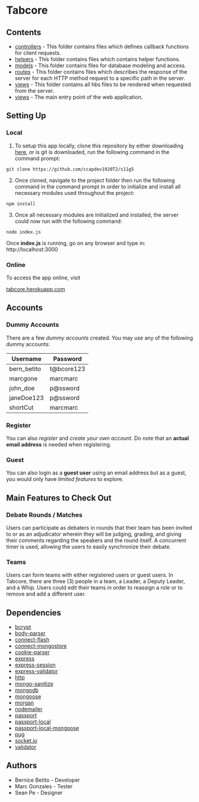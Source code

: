# Tabcore

## Contents

- [controllers](https://github.com/ccapdev1920T2/s11g5/tree/master/controller) - This folder contains files which defines callback functions for client requests.
- [helpers](https://github.com/ccapdev1920T2/s11g5/tree/master/helpers) - This folder contains files which contains helper functions.
- [models](https://github.com/ccapdev1920T2/s11g5/tree/master/models) - This folder contains files for database modeling and access.
- [routes](https://github.com/ccapdev1920T2/s11g5/tree/master/routes) - This folder contains files which describes the response of the server for each HTTP method request to a specific path in the server.
- [views](https://github.com/ccapdev1920T2/s11g5/tree/master/views) - This folder contains all hbs files to be rendered when requested from the server.
- [views](https://github.com/ccapdev1920T2/s11g5/blob/master/index.js) - The main entry point of the web application.

## Setting Up

### Local
1. To setup this app locally, clone this repository by either downloading [here](https://github.com/ccapdev1920T2/s11g5/archive/refs/heads/master.zip), or is git is downloaded, run the following command in the command prompt:
```
git clone https://github.com/ccapdev1920T2/s11g5
```

2. Once cloned, navigate to the project folder then run the following command in the command prompt in order to initialize and install all necessary modules used throughout the project:
```
npm install
```

3. Once all necessary modules are initialized and installed, the server could now run with the following command:
```
node index.js
```

Once **index.js** is running, go on any browser and type in:
http://localhost:3000

### Online
To access the app online, visit

[tabcore.herokuapp.com](https://www.tabcore.herokuapp.com)


## Accounts

### Dummy Accounts
There are a few *dummy accounts* created. You may use any of the following dummy accounts:

| Username    | Password   |
|-------------|------------|
| bern_betito | t@bcore123 |
| marcgone    | marcmarc   |
| john_doe    | p@ssword   |
| janeDoe123  | p@ssword   |
| shortCut    | marcmarc   |


### Register
You can also *register* and *create your own account*. Do note that an **actual email address** is needed when registering.


### Guest
You can also login as a __guest user__ using an email address but as a guest, you would only have _limited features_ to explore.


## Main Features to Check Out

### Debate Rounds / Matches
Users can participate as debaters in rounds that their team has been invited to or as an adjudicator wherein they will be judging, grading, and giving their comments regarding the speakers and the round itself. A concurrent timer is used, allowing the users to easily synchronize their debate.


### Teams
Users can form teams with either registered users or guest users. In Tabcore, there are three (3) people in a team, a Leader, a Deputy Leader, and a Whip. Users could edit their teams in order to reassign a role or to remove and add a different user.


## Dependencies
- [bcrypt](https://www.npmjs.com/package/bcrypt)
- [body-parser](https://www.npmjs.com/package/body-parser)
- [connect-flash](https://www.npmjs.com/package/connect-flash)
- [connect-mongostore](https://www.npmjs.com/package/connect-mongostore)
- [cookie-parser](https://www.npmjs.com/package/cookie-parser)
- [express](https://www.npmjs.com/package/express)
- [express-session](https://www.npmjs.com/package/express-session)
- [express-validator](https://www.npmjs.com/package/express-validator)
- [http](https://nodejs.org/api/http.html)
- [mongo-sanitize](https://www.npmjs.com/package/mongo-sanitize)
- [mongodb](https://www.npmjs.com/package/mongodb)
- [mongoose](https://www.npmjs.com/package/mongoose)
- [morgan](https://www.npmjs.com/package/morgan)
- [nodemailer](https://www.npmjs.com/package/nodemailer)
- [passport](https://www.npmjs.com/package/passport)
- [passport-local](https://www.npmjs.com/package/passport-local)
- [passport-local-mongoose](https://www.npmjs.com/package/passport-local-mongoose)
- [pug](https://www.npmjs.com/package/pug)
- [socket.io](https://www.npmjs.com/package/socket.io)
- [validator](https://www.npmjs.com/package/validator)


## Authors
* Bernice Betito - Developer
* Marc Gonzales - Tester
* Sean Pe - Designer
